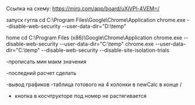 Ссылка на схему:
https://miro.com/app/board/uXjVPl-4VEM=/

запуск гугла
cd C:\Program Files\Google\Chrome\Application
chrome.exe --disable-web-security --user-data-dir="D:\temp"

home
cd C:\Program Files (x86)\Google\Chrome\Application
chrome.exe --disable-web-security --user-data-dir="C:\temp"
chrome.exe --user-data-dir="C:\temp" --disable-web-security --disable-site-isolation-trials

-прописать мин макм значения

-последний расчет сделать

-вывод графиков
-таблица готового на 4 колонки в newCalc в конце /

- кнопка в косчтрукторе под номер не растягивается
